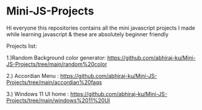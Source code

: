 # Mini-JS-Projects

Hi everyone this repositories contains all the mini javascript projects I made while learning javascript & these are absolutely beginner friendly


Projects list:

1.)Random Background color generator:  https://github.com/abhiraj-ku/Mini-JS-Projects/tree/main/random%20color


2.) Accordian Menu :  https://github.com/abhiraj-ku/Mini-JS-Projects/tree/main/accordian%20faqs


3.) Windows 11 UI home : https://github.com/abhiraj-ku/Mini-JS-Projects/tree/main/windows%2011%20UI
